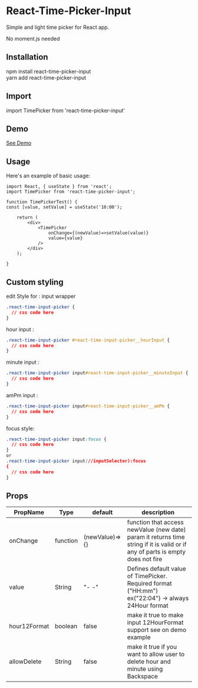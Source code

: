 # React-Time-Picker-Input

Simple and light time picker for React app.

No moment.js needed

## Installation

npm install react-time-picker-input <br/>
yarn add react-time-picker-input

## Import

import TimePicker from 'react-time-picker-input'

## Demo

[See Demo](https://ornaldo-rp-r.github.io/react-time-picker-test/)

## Usage

Here's an example of basic usage:

```JSX
import React, { useState } from 'react';
import TimePicker from 'react-time-picker-input';

function TimePickerTest() {
const [value, setValue] = useState('10:00');

    return (
        <div>
            <TimePicker
                onChange={(newValue)=>setValue(value)}
                value={value}
            />
        </div>
    );

}
```

## Custom styling

edit Style for :
input wrapper

```css
.react-time-input-picker {
  // css code here
}
```

hour input :

```css
.react-time-input-picker #react-time-input-picker__hourInput {
  // css code here
}
```

minute input :

```css
.react-time-input-picker input#react-time-input-picker__minuteInput {
  // css code here
}
```

amPm input :

```css
.react-time-input-picker input#react-time-input-picker__amPm {
  // css code here
}
```

focus style:

```css
.react-time-input-picker input:focus {
  // css code here
}
or 
.react-time-input-picker input(//inputSelector):focus
{
  // css code here
}
```

## Props

| PropName     | Type     | default        | description                                                                                                                    |
| ------------ | -------- | -------------- | ------------------------------------------------------------------------------------------------------------------------------ |
| onChange     | function | (newValue)=>{} | function that access newValue (new date) param it returns time string if it is valid or if any of parts is empty does not fire |
| value        | String   | "- -"          | Defines default value of TimePicker. Required format ("HH:mm") ex("22:04") -> always 24Hour format                             |
| hour12Format | boolean  | false          | make it true to make input 12HourFormat support see on demo example                                                            |
| allowDelete  | String   | false          | make it true if you want to allow user to delete hour and minute using Backspace                                               |
